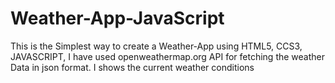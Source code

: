 # Weather-App-JavaScript
This is the Simplest way to create a Weather-App using HTML5, CCS3, JAVASCRIPT,
I have used openweathermap.org API for fetching the weather Data in json format.
I shows the current weather conditions

